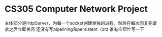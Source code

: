 # CS305 Computer Network Project

主体部分是HttpServer，为每一个socket创建单独的进程，然后在每次回复完请求之后立即关闭
还没有写pipelining和persistent（orz 谁有空帮忙写一下